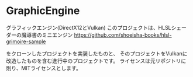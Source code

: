 # GraphicEngine
グラフィックエンジン(DirectX12とVulkan)
このプロジェクトは、HLSLシェーダーの魔導書のミニエンジン
https://github.com/shoeisha-books/hlsl-grimoire-sample

をクローンしたプロジェクトを実装したものと、
そのプロジェクトをVulkanに改造したものを含む進行中のプロジェクトです。
ライセンスは元リポジトリに則り、MITライセンスとします。
